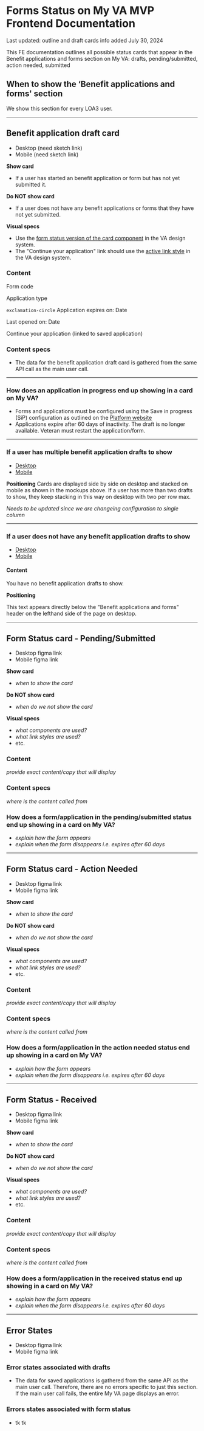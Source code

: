 # Forms Status on My VA MVP Frontend Documentation
Last updated: outline and draft cards info added July 30, 2024

This FE documentation outlines all possible status cards that appear in the Benefit applications and forms section on My VA: drafts, pending/submitted, action needed, submitted

## When to show the ‘Benefit applications and forms' section
We show this section for every LOA3 user.

---

## Benefit application draft card
- Desktop (need sketch link)
- Mobile (need sketch link)

**Show card**

- If a user has started an benefit application or form but has not yet submitted it.

**Do NOT show card**

- If a user does not have any benefit applications or forms that they have not yet submitted.

**Visual specs**

- Use the [form status version of the card component](https://design.va.gov/components/card#form-status) in the VA design system.
- The "Continue your application" link should use the [active link style](https://design.va.gov/storybook/?path=/docs/components-va-link--default#active) in the VA design system.

### **Content**

Form code

Application type

`exclamation-circle` Application expires on: Date

Last opened on: Date

Continue your application (linked to saved application)


### **Content specs**

- The data for the benefit application draft card is gathered from the same API call as the main user call.

---

### How does an application in progress end up showing in a card on My VA?

- Forms and applications must be configured using the Save in progress (SiP) configuration as outlined on the [Platform website](https://depo-platform-documentation.scrollhelp.site/developer-docs/va-forms-library-how-to-set-up-save-in-progress-si#VAFormsLibrary-HowtosetupSaveInProgress(SiP)-MyVAPage) 
- Applications expire after 60 days of inactivity. The draft is no longer available. Veteran must restart the application/form.

---

### If a user has multiple benefit application drafts to show

- [Desktop](https://www.sketch.com/s/9b0e6efc-423a-4354-9db3-ab2083d566c9/a/uuid/B58922A6-13FB-4CF1-9DCB-F270B9DD2DC0)
- [Mobile](https://www.sketch.com/s/9b0e6efc-423a-4354-9db3-ab2083d566c9/a/uuid/D5EA049B-1179-4824-9F30-80920CE5EF1E)

**Positioning**
Cards are displayed side by side on desktop and stacked on mobile as shown in the mockups above. If a user has more than two drafts to show, they keep stacking in this way on desktop with two per row max.

_Needs to be updated since we are changeing configuration to single column_


---

### If a user does not have any benefit application drafts to show

- [Desktop](https://www.sketch.com/s/9b0e6efc-423a-4354-9db3-ab2083d566c9/a/uuid/10A09E21-70D7-4606-9E8A-1EBB31AE8EC9)
- [Mobile](https://www.sketch.com/s/9b0e6efc-423a-4354-9db3-ab2083d566c9/a/uuid/C7F1D33D-5400-41CE-8F6D-78F43105AE91)

#### **Content**

You have no benefit application drafts to show.

**Positioning**

This text appears directly below the "Benefit applications and forms" header on the lefthand side of the page on desktop.

---
## Form Status card - Pending/Submitted
- Desktop figma link
- Mobile figma link

**Show card**
- _when to show the card_

**Do NOT show card**
- _when do we not show the card_

**Visual specs**
- _what components are used?_
- _what link styles are used?_
- etc.

### **Content**
_provide exact content/copy that will display_

### **Content specs**
_where is the content called from_

### How does a form/application in the pending/submitted status end up showing in a card on My VA?
- _explain how the form appears_
- _explain when the form disappears i.e. expires after 60 days_

---
## Form Status card - Action Needed
- Desktop figma link
- Mobile figma link

**Show card**
- _when to show the card_

**Do NOT show card**
- _when do we not show the card_

**Visual specs**
- _what components are used?_
- _what link styles are used?_
- etc.

### **Content**
_provide exact content/copy that will display_

### **Content specs**
_where is the content called from_

### How does a form/application in the action needed status end up showing in a card on My VA?
- _explain how the form appears_
- _explain when the form disappears i.e. expires after 60 days_

---
## Form Status - Received
- Desktop figma link
- Mobile figma link

**Show card**
- _when to show the card_

**Do NOT show card**
- _when do we not show the card_

**Visual specs**
- _what components are used?_
- _what link styles are used?_
- etc.

### **Content**
_provide exact content/copy that will display_

### **Content specs**
_where is the content called from_

### How does a form/application in the received status end up showing in a card on My VA?
- _explain how the form appears_
- _explain when the form disappears i.e. expires after 60 days_

---
## Error States
- Desktop figma link
- Mobile figma link

### Error states associated with drafts
- The data for saved applications is gathered from the same API as the main user call. Therefore, there are no errors specific to just this section. If the main user call fails, the entire My VA page displays an error.

### Errors states associated with form status
- tk tk
